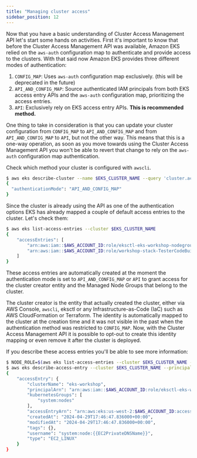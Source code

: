 ```yaml
---
title: "Managing cluster access"
sidebar_position: 12
---
```


Now that you have a basic understanding of Cluster Access Management API let's start some hands on activities. First it's important to know that before the Cluster Access Management API was available, Amazon EKS relied on the `aws-auth` configuration map to authenticate and provide access to the clusters. With that said now Amazon EKS provides three different modes of authentication:

1. `CONFIG_MAP`: Uses `aws-auth` configuration map exclusively. (this will be deprecated in the future)
2. `API_AND_CONFIG_MAP`: Source authenticated IAM principals from both EKS access entry APIs and the `aws-auth` configuration map, prioritizing the access entries.
3. `API`: Exclusively rely on EKS access entry APIs. **This is recommended method.**

One thing to take in consideration is that you can update your cluster configuration from `CONFIG_MAP` to `API_AND_CONFIG_MAP` and from `API_AND_CONFIG_MAP` to `API`, but not the other way. This means that this is a one-way operation, as soon as you move towards using the Cluster Access Management API you won't be able to revert that change to rely on the `aws-auth` configuration map authentication.

Check which method your cluster is configured with `awscli`.

```bash
$ aws eks describe-cluster --name $EKS_CLUSTER_NAME --query 'cluster.accessConfig'
{
  "authenticationMode": "API_AND_CONFIG_MAP"
}
```

Since the cluster is already using the API as one of the authentication options EKS has already mapped a couple of default access entries to the cluster. Let's check them:

```bash
$ aws eks list-access-entries --cluster $EKS_CLUSTER_NAME
{
    "accessEntries": [
        "arn:aws:iam::$AWS_ACCOUNT_ID:role/eksctl-eks-workshop-nodegroup-defa-NodeInstanceRole-647HpxD4e9mr",
        "arn:aws:iam::$AWS_ACCOUNT_ID:role/workshop-stack-TesterCodeBuildRoleC9232875-RyhCKIXckZri"
    ]
}
```

These access entries are automatically created at the moment the authentication mode is set to `API_AND_CONFIG_MAP` or `API` to grant access for the cluster creator entity and the Managed Node Groups that belong to the cluster.

The cluster creator is the entity that actually created the cluster, either via AWS Console, `awscli`, eksctl or any Infrastructure-as-Code (IaC) such as AWS CloudFormation or Terraform. The identity is automatically mapped to the cluster at the creation time and it was not visible in the past when the authentication method was restricted to `CONFIG_MAP`. Now, with the Cluster Access Management API it is possible to opt-out to create this identity mapping or even remove it after the cluster is deployed.

If you describe these access entries you'll be able to see more information:

```bash
$ NODE_ROLE=$(aws eks list-access-entries --cluster $EKS_CLUSTER_NAME --output text | awk '/NodeInstanceRole/ {print $2}')
$ aws eks describe-access-entry --cluster $EKS_CLUSTER_NAME --principal-arn $NODE_ROLE
{
    "accessEntry": {
        "clusterName": "eks-workshop",
        "principalArn": "arn:aws:iam::$AWS_ACCOUNT_ID:role/eksctl-eks-workshop-nodegroup-defa-NodeInstanceRole-647HpxD4e9mr",
        "kubernetesGroups": [
            "system:nodes"
        ],
        "accessEntryArn": "arn:aws:eks:us-west-2:$AWS_ACCOUNT_ID:access-entry/eks-workshop/role/$AWS_ACCOUNT_ID/eksctl-eks-workshop-nodegroup-defa-NodeInstanceRole-647HpxD4e9mr/dcc7957b-b333-5c6b-f487-f7538085d799",
        "createdAt": "2024-04-29T17:46:47.836000+00:00",
        "modifiedAt": "2024-04-29T17:46:47.836000+00:00",
        "tags": {},
        "username": "system:node:{{EC2PrivateDNSName}}",
        "type": "EC2_LINUX"
    }
}
```
